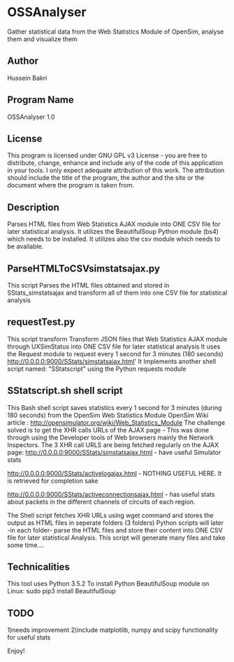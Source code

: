 # OSSAnalyser
Gather statistical data from the Web Statistics Module of OpenSim, analyse them and visualize them

Author
-----
Hussein Bakri

Program Name
-----------
OSSAnalyser 1.0

License
-------
This program is licensed under GNU GPL v3 License - you are free to distribute, change, enhance and include any of the code of this application in your tools.
I only expect adequate attribution of this work. The attribution should include the title of the program, the author and the site or the document where the program is taken from.

Description
-----------
Parses HTML files from Web Statistics AJAX module into ONE CSV file for later statistical analysis.
It utilizes the BeautifulSoup Python module (bs4) which needs to be installed. 
It utilizes also the csv module which needs to be available.

ParseHTMLToCSVsimstatsajax.py
-----------------------------
This script Parses the HTML files obtained and stored in SStats_simstatsajax and transform all of them into one CSV file for statistical analysis

requestTest.py
--------------
This script transform Transform JSON files that Web Statistics AJAX module through UXSimStatus into ONE CSV file for later statistical analysis
It uses the Request module to request every 1 second for 3 minutes (180 seconds)  http://0.0.0.0:9000/SStats/simstatsajax.html'
It Implements another shell script named: "SStatscript" using the Python requests module

SStatscript.sh shell script
--------------------------
This Bash shell script saves statistics every 1 second for 3 minutes (during 180 seconds) from the OpenSim Web Statistics Module
OpenSim Wiki article : http://opensimulator.org/wiki/Web_Statistics_Module
The challenge solved is to get the XHR calls URLs of the AJAX page - This was done through using the Developer tools of Web browsers mainly the Network Inspectors. The 3 XHR call URLS are being fetched regularly on the AJAX page:
http://0.0.0.0:9000/SStats/simstatsajax.html - have useful Simulator stats

http://0.0.0.0:9000/SStats/activelogajax.html - NOTHING USEFUL HERE. It is retrieved for completion sake

http://0.0.0.0:9000/SStats/activeconnectionsajax.html - has useful stats about packets in the different channels of circuits of each region.

The Shell script fetches XHR URLs using wget command and stores the output as HTML files in seperate folders (3 folders)
Python scripts will later -in each folder- parse the HTML files and store their content into ONE CSV file for later statistical Analysis.
This script will generate many files and take some time....

Technicalities
-------------
This tool uses Python 3.5.2
To install Python BeautifulSoup module on Linux: sudo pip3 install BeautifulSoup

TODO
-----
1)needs improvement 
2)include matplotlib, numpy and scipy functionality for useful stats

Enjoy!
